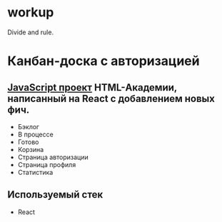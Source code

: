 # workup
Divide and rule.

Канбан-доска с авторизацией
=====================
[JavaScript проект](https://htmlacademy.ru/projects) HTML-Академии,
написанный на React с добавлением новых фич.
-----------------------------------
* Бэклог
* В процессе
* Готово
* Корзина
* Страница авторизации
* Страница профиля
* Статистика

Используемый стек
-----------------------------------
* React
